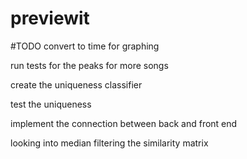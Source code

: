 # previewit

#TODO
convert to time for graphing

run tests for the peaks for more songs

create the uniqueness classifier

test the uniqueness

implement the connection between back and front end

looking into median filtering the similarity matrix
